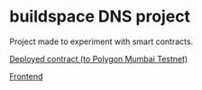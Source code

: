 # buildspace DNS project

Project made to experiment with smart contracts.

[Deployed contract (to Polygon Mumbai Testnet)](https://mumbai.polygonscan.com/address/0x66BCF24658B254FbD2994b56998Fc1C867422DBA#code)

[Frontend](https://pretty-mine.surge.sh/)
